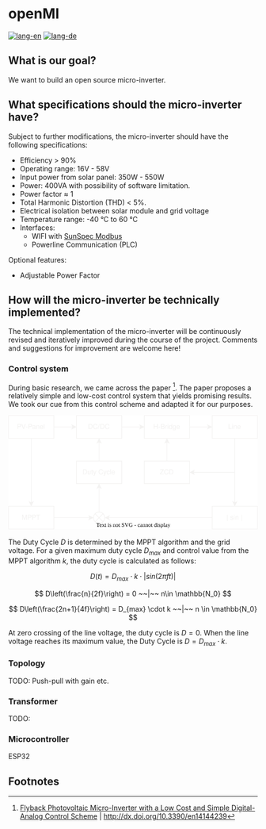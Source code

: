 # openMI
[![lang-en](https://img.shields.io/badge/lang-en-informational?style=for-the-badge)](README.md)
[![lang-de](https://img.shields.io/badge/lang-de-inactive?style=for-the-badge)](README.de.md)

## What is our goal?

We want to build an open source micro-inverter.

## What specifications should the micro-inverter have?

Subject to further modifications, the micro-inverter should have the following specifications:
- Efficiency > 90%
- Operating range: 16V - 58V
- Input power from solar panel: 350W - 550W
- Power: 400VA with possibility of software limitation.
- Power factor ≈ 1
- Total Harmonic Distortion (THD) < 5%.
- Electrical isolation between solar module and grid voltage
- Temperature range: -40 °C to 60 °C
- Interfaces:
  - WIFI with [SunSpec Modbus](https://sunspec.org/sunspec-modbus-specifications/)
  - Powerline Communication (PLC)

Optional features:
- Adjustable Power Factor

## How will the micro-inverter be technically implemented?

The technical implementation of the micro-inverter will be continuously revised and iteratively improved during the course of the project. Comments and suggestions for improvement are welcome here!

### Control system

During basic research, we came across the paper [^1]. The paper proposes a relatively simple and low-cost control system that yields promising results. We took our cue from this control scheme and adapted it for our purposes.

![Control Scheme](docs/control-scheme.drawio.svg)  

The Duty Cycle $D$ is determined by the MPPT algorithm and the grid voltage. For a given maximum duty cycle $D_{max}$ and control value from the MPPT algorithm $k$, the duty cycle is calculated as follows: 

$$ D(t) = D_{max} \cdot k \cdot | sin(2 \pi f t) | $$

$$ D\left(\frac{n}{2f}\right) = 0 ~~|~~ n\in \mathbb{N_0} $$

$$ D\left(\frac{2n+1}{4f}\right) = D_{max} \cdot k ~~|~~ n \in \mathbb{N_0} $$

At zero crossing of the line voltage, the duty cycle is $D = 0$. When the line voltage reaches its maximum value, the Duty Cycle is $D = D_{max} \cdot k$. 

### Topology

TODO: Push-pull with gain etc.

### Transformer

TODO:

### Microcontroller

ESP32

## Footnotes

[^1]: [Flyback Photovoltaic Micro-Inverter with a Low Cost and Simple Digital-Analog Control Scheme](https://www.researchgate.net/publication/353247133_Flyback_Photovoltaic_Micro-Inverter_with_a_Low_Cost_and_Simple_Digital-Analog_Control_Scheme) | http://dx.doi.org/10.3390/en14144239